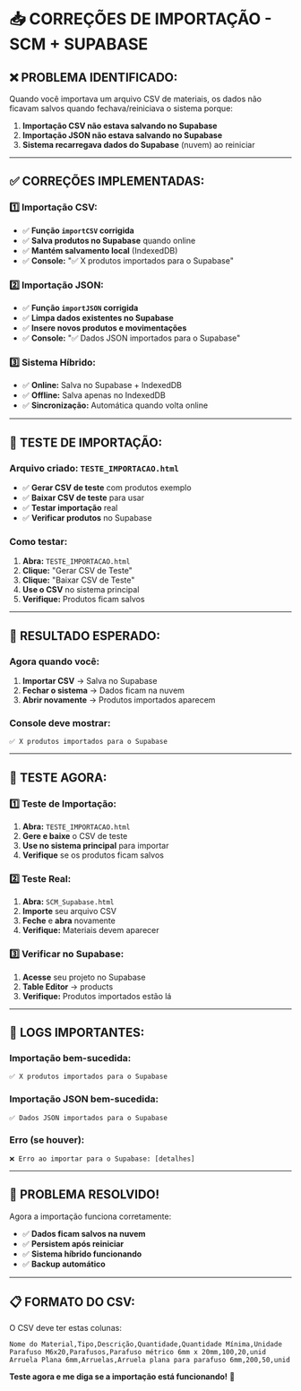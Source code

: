 # 📥 CORREÇÕES DE IMPORTAÇÃO - SCM + SUPABASE

## ❌ **PROBLEMA IDENTIFICADO:**

Quando você importava um arquivo CSV de materiais, os dados não ficavam salvos quando fechava/reiniciava o sistema porque:

1. **Importação CSV não estava salvando no Supabase**
2. **Importação JSON não estava salvando no Supabase**
3. **Sistema recarregava dados do Supabase** (nuvem) ao reiniciar

---

## ✅ **CORREÇÕES IMPLEMENTADAS:**

### **1️⃣ Importação CSV:**
- ✅ **Função `importCSV` corrigida**
- ✅ **Salva produtos no Supabase** quando online
- ✅ **Mantém salvamento local** (IndexedDB)
- ✅ **Console:** "✅ X produtos importados para o Supabase"

### **2️⃣ Importação JSON:**
- ✅ **Função `importJSON` corrigida**
- ✅ **Limpa dados existentes no Supabase**
- ✅ **Insere novos produtos e movimentações**
- ✅ **Console:** "✅ Dados JSON importados para o Supabase"

### **3️⃣ Sistema Híbrido:**
- ✅ **Online:** Salva no Supabase + IndexedDB
- ✅ **Offline:** Salva apenas no IndexedDB
- ✅ **Sincronização:** Automática quando volta online

---

## 🧪 **TESTE DE IMPORTAÇÃO:**

### **Arquivo criado:** `TESTE_IMPORTACAO.html`
- ✅ **Gerar CSV de teste** com produtos exemplo
- ✅ **Baixar CSV de teste** para usar
- ✅ **Testar importação** real
- ✅ **Verificar produtos** no Supabase

### **Como testar:**
1. **Abra:** `TESTE_IMPORTACAO.html`
2. **Clique:** "Gerar CSV de Teste"
3. **Clique:** "Baixar CSV de Teste"
4. **Use o CSV** no sistema principal
5. **Verifique:** Produtos ficam salvos

---

## 🎯 **RESULTADO ESPERADO:**

### **Agora quando você:**
1. **Importar CSV** → Salva no Supabase
2. **Fechar o sistema** → Dados ficam na nuvem
3. **Abrir novamente** → Produtos importados aparecem

### **Console deve mostrar:**
```
✅ X produtos importados para o Supabase
```

---

## 🚀 **TESTE AGORA:**

### **1️⃣ Teste de Importação:**
1. **Abra:** `TESTE_IMPORTACAO.html`
2. **Gere e baixe** o CSV de teste
3. **Use no sistema principal** para importar
4. **Verifique** se os produtos ficam salvos

### **2️⃣ Teste Real:**
1. **Abra:** `SCM_Supabase.html`
2. **Importe** seu arquivo CSV
3. **Feche** e **abra** novamente
4. **Verifique:** Materiais devem aparecer

### **3️⃣ Verificar no Supabase:**
1. **Acesse** seu projeto no Supabase
2. **Table Editor** → products
3. **Verifique:** Produtos importados estão lá

---

## 📝 **LOGS IMPORTANTES:**

### **Importação bem-sucedida:**
```
✅ X produtos importados para o Supabase
```

### **Importação JSON bem-sucedida:**
```
✅ Dados JSON importados para o Supabase
```

### **Erro (se houver):**
```
❌ Erro ao importar para o Supabase: [detalhes]
```

---

## 🎉 **PROBLEMA RESOLVIDO!**

Agora a importação funciona corretamente:
- ✅ **Dados ficam salvos na nuvem**
- ✅ **Persistem após reiniciar**
- ✅ **Sistema híbrido funcionando**
- ✅ **Backup automático**

---

## 📋 **FORMATO DO CSV:**

O CSV deve ter estas colunas:
```csv
Nome do Material,Tipo,Descrição,Quantidade,Quantidade Mínima,Unidade
Parafuso M6x20,Parafusos,Parafuso métrico 6mm x 20mm,100,20,unid
Arruela Plana 6mm,Arruelas,Arruela plana para parafuso 6mm,200,50,unid
```

**Teste agora e me diga se a importação está funcionando!** 🚀
